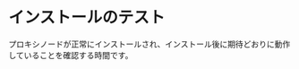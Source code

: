 # インストールのテスト <a id="testing-the-installation"></a>

プロキシノードが正常にインストールされ、インストール後に期待どおりに動作していることを確認する時間です。
